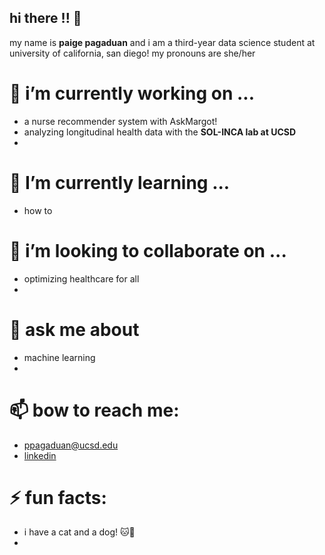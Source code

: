 ## hi there !! 👋
my name is **paige pagaduan** and i am a third-year data science student at university of california, san diego! my pronouns are she/her

# 🔭 i’m currently working on ...
- a nurse recommender system with AskMargot!
- analyzing longitudinal health data with the **SOL-INCA lab at UCSD** 
- 

# 🌱 I’m currently learning ...
- how to 

# 👯 i’m looking to collaborate on ...
- optimizing healthcare for all
- 

# 💬 ask me about
- machine learning
- 

# 📫 bow to reach me:
- ppagaduan@ucsd.edu
- [linkedin]([https://www.linkedin.com/in/paige-pagaduan-3a6632254/])

# ⚡ fun facts:
- i have a cat and a dog! 🐱🐶
- 

<!--
**ppagaduan/ppagaduan** is a ✨ _special_ ✨ repository because its `README.md` (this file) appears on your GitHub profile.

Here are some ideas to get you started:

- 🔭 I’m currently working on ...
- 🌱 I’m currently learning ...
- 👯 I’m looking to collaborate on ...
- 🤔 I’m looking for help with ...
- 💬 Ask me about ...
- 📫 How to reach me: ...
- 😄 Pronouns: ...
- ⚡ Fun fact: ...
-->
